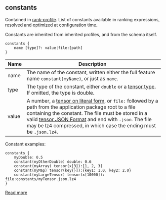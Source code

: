 ## constants

Contained in [rank-profile](https://docs.vespa.ai/en/reference/schema-reference.html#rank-profile). List of constants available in ranking expressions, resolved and optimized at configuration time.

Constants are inherited from inherited profiles, and from the schema itself.

```
constants {
    name [type]?: value|file:[path]
}
```

| Name  |                                                                                                                                                                                                                  Description                                                                                                                                                                                                                  |
|-------|-----------------------------------------------------------------------------------------------------------------------------------------------------------------------------------------------------------------------------------------------------------------------------------------------------------------------------------------------------------------------------------------------------------------------------------------------|
| name  | The name of the constant, written either the full feature name `constant(myName)`, or just as `name`.                                                                                                                                                                                                                                                                                                                                         |
| type  | The type of the constant, either `double` or a [tensor type](https://docs.vespa.ai/en/reference/tensor.html#tensor-type-spec). If omitted, the type is double.                                                                                                                                                                                                                                                                                |
| value | A number, a [tensor on literal form](https://docs.vespa.ai/en/reference/tensor.html#tensor-literal-form), or `file:` followed by a path from the application package root to a file containing the constant. The file must be stored in a valid [tensor JSON Format](https://docs.vespa.ai/en/reference/constant-tensor-json-format.html) and end with `.json`. The file may be lz4 compressed, in which case the ending must be `.json.lz4`. |

Constant examples:

```
constants {
    myDouble: 0.5
    constant(myOtherDouble) double: 0.6
    constant(myArray) tensor(x[3]):[1, 2, 3]
    constant(myMap) tensor(key{}]):{key1: 1.0, key2: 2.0}
    constant(myLargeTensor) tensor(x[10000]): file:constants/myTensor.json.lz4
}
```

[Read more](https://docs.vespa.ai/en/reference/schema-reference.html#constants)
